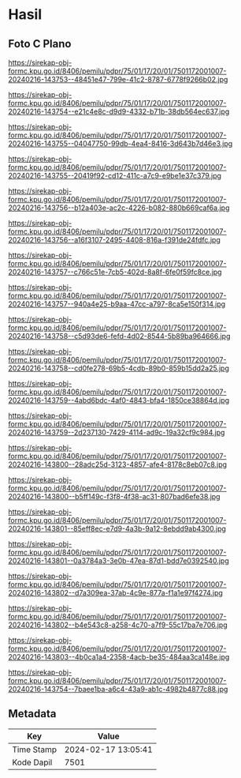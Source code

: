 # Hasil

## Foto C Plano

https://sirekap-obj-formc.kpu.go.id/8406/pemilu/pdpr/75/01/17/20/01/7501172001007-20240216-143753--48451e47-799e-41c2-8787-6778f9266b02.jpg

https://sirekap-obj-formc.kpu.go.id/8406/pemilu/pdpr/75/01/17/20/01/7501172001007-20240216-143754--e21c4e8c-d9d9-4332-b71b-38db564ec637.jpg

https://sirekap-obj-formc.kpu.go.id/8406/pemilu/pdpr/75/01/17/20/01/7501172001007-20240216-143755--04047750-99db-4ea4-8416-3d643b7d46e3.jpg

https://sirekap-obj-formc.kpu.go.id/8406/pemilu/pdpr/75/01/17/20/01/7501172001007-20240216-143755--20419f92-cd12-411c-a7c9-e9be1e37c379.jpg

https://sirekap-obj-formc.kpu.go.id/8406/pemilu/pdpr/75/01/17/20/01/7501172001007-20240216-143756--b12a403e-ac2c-4226-b082-880b669caf6a.jpg

https://sirekap-obj-formc.kpu.go.id/8406/pemilu/pdpr/75/01/17/20/01/7501172001007-20240216-143756--a16f3107-2495-4408-816a-f391de24fdfc.jpg

https://sirekap-obj-formc.kpu.go.id/8406/pemilu/pdpr/75/01/17/20/01/7501172001007-20240216-143757--c766c51e-7cb5-402d-8a8f-6fe0f59fc8ce.jpg

https://sirekap-obj-formc.kpu.go.id/8406/pemilu/pdpr/75/01/17/20/01/7501172001007-20240216-143757--940a4e25-b9aa-47cc-a797-8ca5e150f314.jpg

https://sirekap-obj-formc.kpu.go.id/8406/pemilu/pdpr/75/01/17/20/01/7501172001007-20240216-143758--c5d93de6-fefd-4d02-8544-5b89ba964666.jpg

https://sirekap-obj-formc.kpu.go.id/8406/pemilu/pdpr/75/01/17/20/01/7501172001007-20240216-143758--cd0fe278-69b5-4cdb-89b0-859b15dd2a25.jpg

https://sirekap-obj-formc.kpu.go.id/8406/pemilu/pdpr/75/01/17/20/01/7501172001007-20240216-143759--4abd6bdc-4af0-4843-bfa4-1850ce38864d.jpg

https://sirekap-obj-formc.kpu.go.id/8406/pemilu/pdpr/75/01/17/20/01/7501172001007-20240216-143759--2d237130-7429-4114-ad9c-19a32cf9c984.jpg

https://sirekap-obj-formc.kpu.go.id/8406/pemilu/pdpr/75/01/17/20/01/7501172001007-20240216-143800--28adc25d-3123-4857-afe4-8178c8eb07c8.jpg

https://sirekap-obj-formc.kpu.go.id/8406/pemilu/pdpr/75/01/17/20/01/7501172001007-20240216-143800--b5ff149c-f3f8-4f38-ac31-807bad6efe38.jpg

https://sirekap-obj-formc.kpu.go.id/8406/pemilu/pdpr/75/01/17/20/01/7501172001007-20240216-143801--85eff8ec-e7d9-4a3b-9a12-8ebdd9ab4300.jpg

https://sirekap-obj-formc.kpu.go.id/8406/pemilu/pdpr/75/01/17/20/01/7501172001007-20240216-143801--0a3784a3-3e0b-47ea-87d1-bdd7e0392540.jpg

https://sirekap-obj-formc.kpu.go.id/8406/pemilu/pdpr/75/01/17/20/01/7501172001007-20240216-143802--d7a309ea-37ab-4c9e-877a-f1a1e97f4274.jpg

https://sirekap-obj-formc.kpu.go.id/8406/pemilu/pdpr/75/01/17/20/01/7501172001007-20240216-143802--b4e543c8-a258-4c70-a7f9-55c17ba7e706.jpg

https://sirekap-obj-formc.kpu.go.id/8406/pemilu/pdpr/75/01/17/20/01/7501172001007-20240216-143803--4b0ca1a4-2358-4acb-be35-484aa3ca148e.jpg

https://sirekap-obj-formc.kpu.go.id/8406/pemilu/pdpr/75/01/17/20/01/7501172001007-20240216-143754--7baee1ba-a6c4-43a9-ab1c-4982b4877c88.jpg


## Metadata

| Key        | Value               |
| ---------- | ------------------- |
| Time Stamp | 2024-02-17 13:05:41 |
| Kode Dapil | 7501                |



